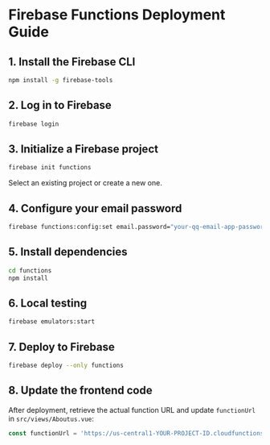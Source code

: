 # Firebase Functions Deployment Guide

## 1. Install the Firebase CLI
```bash
npm install -g firebase-tools
```

## 2. Log in to Firebase
```bash
firebase login
```

## 3. Initialize a Firebase project
```bash
firebase init functions
```
Select an existing project or create a new one.

## 4. Configure your email password
```bash
firebase functions:config:set email.password="your-qq-email-app-password"
```

## 5. Install dependencies
```bash
cd functions
npm install
```

## 6. Local testing
```bash
firebase emulators:start
```

## 7. Deploy to Firebase
```bash
firebase deploy --only functions
```

## 8. Update the frontend code
After deployment, retrieve the actual function URL and update `functionUrl` in `src/views/Aboutus.vue`:
```javascript
const functionUrl = 'https://us-central1-YOUR-PROJECT-ID.cloudfunctions.net/sendContactEmail'



